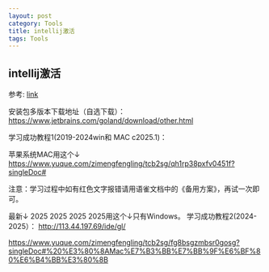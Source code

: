 ```yaml
---
layout: post
category: Tools
title: intellij激活
tags: Tools
---
```


## intellij激活

参考: [link](https://www.yuque.com/zimengfengling/tcb2sg/qh1rp38pxfv0451f?singleDoc#)



安装包多版本下载地址（自选下载）： https://www.jetbrains.com/goland/download/other.html   

学习成功教程1(2019-2024win和 MAC c2025.1)：



苹果系统MAC用这个↓ https://www.yuque.com/zimengfengling/tcb2sg/qh1rp38pxfv0451f?singleDoc# 



注意：学习过程中如有红色文字报错请用语雀文档中的《备用方案》，再试一次即可。 





最新↓ 2025 2025 2025 2025用这个↓只有Windows。 学习成功教程2(2024-2025）：  http://113.44.197.69/ide/gl/ 





https://www.yuque.com/zimengfengling/tcb2sg/fg8bsgzmbsr0gosg?singleDoc#%20%E3%80%8AMac%E7%B3%BB%E7%BB%9F%E6%BF%80%E6%B4%BB%E3%80%8B
